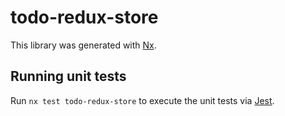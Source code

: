 # todo-redux-store

This library was generated with [Nx](https://nx.dev).

## Running unit tests

Run `nx test todo-redux-store` to execute the unit tests via [Jest](https://jestjs.io).

